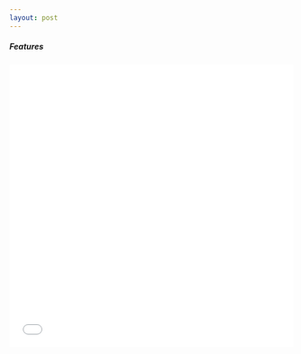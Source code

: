 ```yaml
---
layout: post
---
```


##### Features
<iframe width="100%" height="500" src="//3894.cyberbiz.tw/s/files/3894/ckeditor/pictures/content_b95c4be8-90c9-4cfe-9878-d39cd4bd5991.jpg" frameborder="0"></iframe>